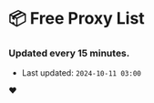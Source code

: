 # :package: Free Proxy List
### Updated every 15 minutes.

- Last updated: `2024-10-11 03:00`

:heart:
